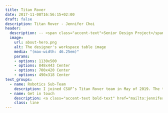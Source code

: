 ```yaml
---
title: Titan Rover
date: 2017-11-08T16:56:15+02:00
draft: false
description: Titan Rover - Jennifer Choi
header:
  description: -- <span class="accent-text">Senior Design Project</span> --
  image:
    url: about-hero.png
    alt: The designer's workspace table image
    media: "(max-width: 46.25em)"
    params:
    - options: 1130x500
    - options: 848x443 Center
    - options: 700x420 Center
    - options: 490x318 Center
text_groups:
  - name: Robotics Sub-Team
    description: I joined CSUF’s Titan Rover team in May of 2019. The team being a multidisciplinary group of students because of the necessary features of the rover and potentially having a chance to maybe learn from different majors’ specialty is what drew me into joining the team. Annually, CSUF Titan Rover participates in an international competition the University Rover Challenge located in Hanksville, Utah where universities all over the world come together to compete. Thankfully, I had the chance to compete in the 2019 competition before the covid-19 virus started circulating around the world. The experience I gained from the competition motivated me more to stay with this team. For my senior year, I assigned to the robotics sub-team, which focuses on the robotic arm and the end effector (gripper) of the rover. Initially the team decided to design a new gripper, after discussing the logistics of the tasks and time that were needed – came to terms to tune up the previous year teams’ end effector. My task was to improve the gripper that was used in the previous year team’s as well to design a system that can perform the necessary task. The task is to allow the rover to perform high precision tasks – type commands on a keyboard during the equipment servicing mission on a service lander and screw in/out a bolt. Although this task could be performed with the end effector, the risk of having an error is higher because the end effector cannot mimic a typing motion and the operator could accidently drop the Allen key tool while in use. The rotation of the end effector has not been fixed as well – eliminates that issue temporally for this task. Therefore, to mitigate having too many systems running through the robotic arm’s platform and making it easier for the controls sub-team to operate the rover – I came up with a general concept of designing the system shown below. <br> <blockquote class="imgur-embed-pub" lang="en" data-id="cjtyGgf"><a href="https://imgur.com/cjtyGgf">View post on imgur.com</a></blockquote><script async src="//s.imgur.com/min/embed.js" charset="utf-8"></script> <br> The attributes of the system are to have an Allen key coupled to the shaft of a motor with high torque output and having it rest on a ball bearing to make it easier for the push-pull solenoid’s shaft (that is coupled to the motor) to translate. Then having a linear actuator that can extend or retract the solenoid and motor assembly past the end effector to prevent interference. Therefore, we could use the Allen key to type on the keyboard also having the functionality of unscrewing the hex head bolt. Below are pictures of testing the integrated typing/Allen key tool system being a success.<br> <img src="/content/uploads/works/intg_testing_1.jpg"> <br> <img src="/content/uploads/works/intg_testing_2.jpg"> <br> <br> The main issue of the end effector was the rotation at the wrist. It would rotate, but it stops at a certain point then gets stuck at certain position and the gap between the end effector and the link it is coupled to would slightly oscillate. As a team, it was determined that was the root cause of both of problems. In order, to control that as team we decided the best way to handle this to avoid a whole redesign of the end effector is to add an idle gear on the opposite end of the pinion gear that was rotating the end effector. Below are photos of the subassembly (yes, there were two external retaining rings on each side of the rod to prevent the rod from rotating) and the rod with the idle gear and a bearing before rod is about to get cut to the ideal length.<br><img src="/content/uploads/works/idlegear.jpg"><img src="/content/uploads/works/idlegear_2.jpg"><br>Unfortunately, this did not get the chance to get tested out because the pandemic lockdown. <p>Learning outcomes:Design methods for manufacturing, time-management for testing and tuning, team communication skills, and soldering.</p>
  - name: Get in touch
    description: <a class="accent-text bold-text" href="mailto:jenniferchoi@protonmail.com?subject=Hello,%20Jennifer!%20Lets%20make%20something%20great%20together!">jenniferchoi@protonmail.com</a>
    class: line
---
```


